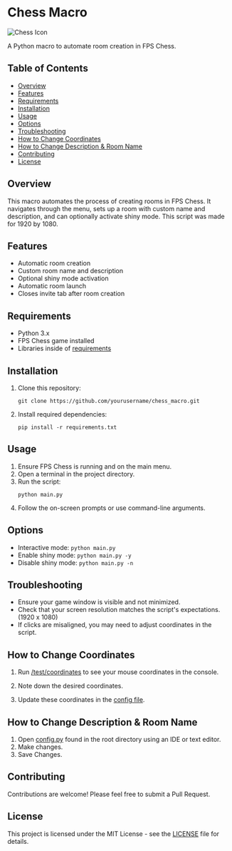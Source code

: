 # Chess Macro

![Chess Icon](fps_chess.ico)

A Python macro to automate room creation in FPS Chess.

## Table of Contents

- [Overview](#overview)
- [Features](#features)
- [Requirements](#requirements)
- [Installation](#installation)
- [Usage](#usage)
- [Options](#options)
- [Troubleshooting](#troubleshooting)
- [How to Change Coordinates](#how-to-change-coordinates)
- [How to Change Description & Room Name](#how-to-change-description--room-name)
- [Contributing](#contributing)
- [License](#license)

## Overview

This macro automates the process of creating rooms in FPS Chess. It navigates through the menu, sets up a room with custom name and description, and can optionally activate shiny mode. This script was made for 1920 by 1080.

## Features

- Automatic room creation
- Custom room name and description
- Optional shiny mode activation
- Automatic room launch
- Closes invite tab after room creation

## Requirements

- Python 3.x
- FPS Chess game installed
- Libraries inside of [requirements](requirements.txt)

## Installation

1. Clone this repository:
   ```
   git clone https://github.com/yourusername/chess_macro.git
   ```
2. Install required dependencies:
   ```
   pip install -r requirements.txt
   ```

## Usage

1. Ensure FPS Chess is running and on the main menu.
2. Open a terminal in the project directory.
3. Run the script:
   ```
   python main.py
   ```
4. Follow the on-screen prompts or use command-line arguments.

## Options

- Interactive mode: `python main.py`
- Enable shiny mode: `python main.py -y`
- Disable shiny mode: `python main.py -n`

## Troubleshooting

- Ensure your game window is visible and not minimized.
- Check that your screen resolution matches the script's expectations. (1920 x 1080)
- If clicks are misaligned, you may need to adjust coordinates in the script.

## How to Change Coordinates

1. Run [/test/coordinates](test/test_coordinates.py) to see your mouse coordinates in the console.

2. Note down the desired coordinates.

3. Update these coordinates in the [config file](config.py).

## How to Change Description & Room Name

1. Open [config.py](config.py) found in the root directory using an IDE or text editor.
2. Make changes.
3. Save Changes.

## Contributing

Contributions are welcome! Please feel free to submit a Pull Request.

## License

This project is licensed under the MIT License - see the [LICENSE](LICENSE) file for details.
